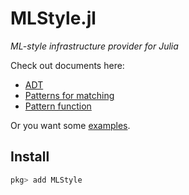 # MLStyle.jl

*ML-style infrastructure provider for Julia*

Check out documents here:

- [ADT](https://thautwarm.github.io/MLStyle.jl/latest/syntax/adt/)
- [Patterns for matching](https://thautwarm.github.io/MLStyle.jl/latest/syntax/pattern/)
- [Pattern function](https://thautwarm.github.io/MLStyle.jl/latest/syntax/pattern-function/)

Or you want some [examples](https://github.com/thautwarm/MLStyle.jl/tree/master/test).

## Install

```julia
pkg> add MLStyle
```
